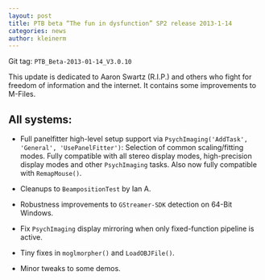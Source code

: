 ```yaml
---
layout: post
title: PTB beta “The fun in dysfunction” SP2 release 2013-1-14
categories: news
author: kleinerm
---
```


Git tag: `PTB_Beta-2013-01-14_V3.0.10`

This update is dedicated to Aaron Swartz (R.I.P.) and others who fight for freedom of information and the internet. It contains some improvements to M-Files.

All systems:
------------

* Full panelfitter high-level setup support via `PsychImaging('AddTask',
  'General', 'UsePanelFitter')`: Selection of common scaling/fitting modes.
  Fully compatible with all stereo display modes, high-precision display modes
  and other `PsychImaging` tasks. Also now fully compatible with
  `RemapMouse()`. 

* Cleanups to `BeampositionTest` by Ian A. 

* Robustness improvements to `GStreamer-SDK` detection on 64-Bit Windows. 

* Fix `PsychImaging` display mirroring when only fixed-function pipeline is active. 

* Tiny fixes in `moglmorpher()` and `LoadOBJFile()`. 

* Minor tweaks to some demos.
